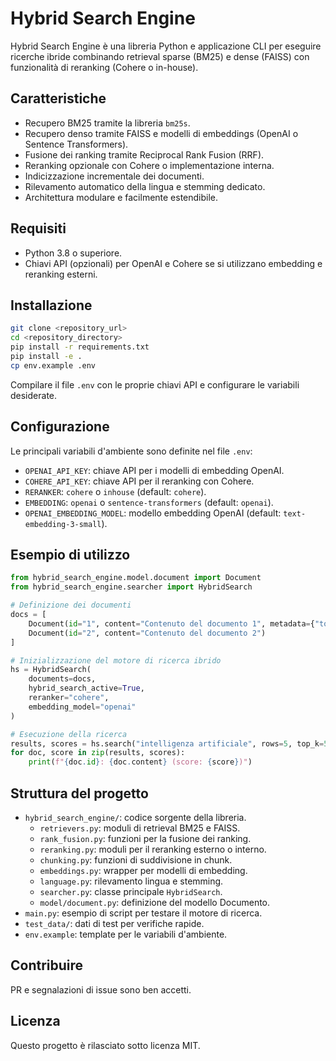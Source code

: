 # Hybrid Search Engine

Hybrid Search Engine è una libreria Python e applicazione CLI per eseguire ricerche ibride combinando retrieval sparse (BM25) e dense (FAISS) con funzionalità di reranking (Cohere o in-house).

## Caratteristiche
- Recupero BM25 tramite la libreria `bm25s`.
- Recupero denso tramite FAISS e modelli di embeddings (OpenAI o Sentence Transformers).
- Fusione dei ranking tramite Reciprocal Rank Fusion (RRF).
- Reranking opzionale con Cohere o implementazione interna.
- Indicizzazione incrementale dei documenti.
- Rilevamento automatico della lingua e stemming dedicato.
- Architettura modulare e facilmente estendibile.

## Requisiti
- Python 3.8 o superiore.
- Chiavi API (opzionali) per OpenAI e Cohere se si utilizzano embedding e reranking esterni.

## Installazione
```bash
git clone <repository_url>
cd <repository_directory>
pip install -r requirements.txt
pip install -e .
cp env.example .env
```
Compilare il file `.env` con le proprie chiavi API e configurare le variabili desiderate.

## Configurazione
Le principali variabili d'ambiente sono definite nel file `.env`:
- `OPENAI_API_KEY`: chiave API per i modelli di embedding OpenAI.
- `COHERE_API_KEY`: chiave API per il reranking con Cohere.
- `RERANKER`: `cohere` o `inhouse` (default: `cohere`).
- `EMBEDDING`: `openai` o `sentence-transformers` (default: `openai`).
- `OPENAI_EMBEDDING_MODEL`: modello embedding OpenAI (default: `text-embedding-3-small`).

## Esempio di utilizzo
```python
from hybrid_search_engine.model.document import Document
from hybrid_search_engine.searcher import HybridSearch

# Definizione dei documenti
docs = [
    Document(id="1", content="Contenuto del documento 1", metadata={"topic": "AI"}),
    Document(id="2", content="Contenuto del documento 2")
]

# Inizializzazione del motore di ricerca ibrido
hs = HybridSearch(
    documents=docs,
    hybrid_search_active=True,
    reranker="cohere",
    embedding_model="openai"
)

# Esecuzione della ricerca
results, scores = hs.search("intelligenza artificiale", rows=5, top_k=50)
for doc, score in zip(results, scores):
    print(f"{doc.id}: {doc.content} (score: {score})")
```

## Struttura del progetto
- `hybrid_search_engine/`: codice sorgente della libreria.
  - `retrievers.py`: moduli di retrieval BM25 e FAISS.
  - `rank_fusion.py`: funzioni per la fusione dei ranking.
  - `reranking.py`: moduli per il reranking esterno o interno.
  - `chunking.py`: funzioni di suddivisione in chunk.
  - `embeddings.py`: wrapper per modelli di embedding.
  - `language.py`: rilevamento lingua e stemming.
  - `searcher.py`: classe principale `HybridSearch`.
  - `model/document.py`: definizione del modello Documento.
- `main.py`: esempio di script per testare il motore di ricerca.
- `test_data/`: dati di test per verifiche rapide.
- `env.example`: template per le variabili d'ambiente.

## Contribuire
PR e segnalazioni di issue sono ben accetti.

## Licenza
Questo progetto è rilasciato sotto licenza MIT.